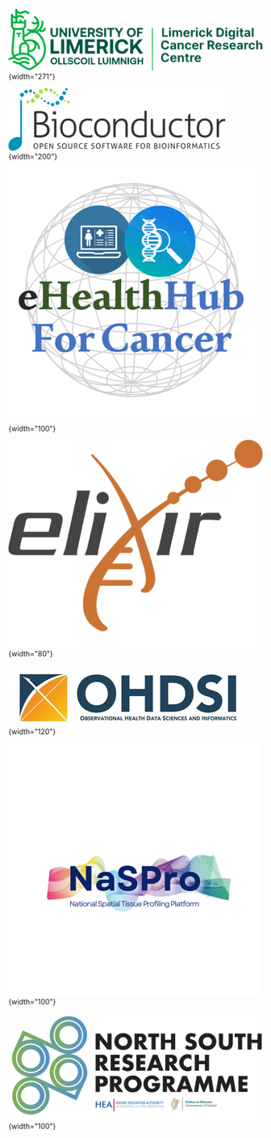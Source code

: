 ![](contents/logo/LDCRC_Logo_fixed.jpg "Limerick Digital Cancer Research Center"){width="271"}

![](contents/logo/bioconductor_logo_cmyk.png "Bioconductor"){width="200"}

![](contents/logo/eHealthHub_logo.png "eHealthHub For Cancer"){width="100"}

![](contents/logo/Elixir_logo-3927606181.png "ELIXIR"){width="80"}

![](contents/logo/OHDSI.jpeg "OHDSI Real World Data"){width="120"}

![](contents/logo/NasPro.png "National Spatial Tissue Profiling Platform"){width="100"}

![](contents/logo/NSRP_Logo.png){width="100"}
